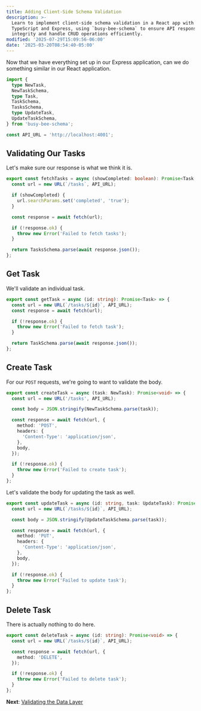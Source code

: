 ```yaml
---
title: Adding Client-Side Schema Validation
description: >-
  Learn to implement client-side schema validation in a React app with
  TypeScript and Express, using `busy-bee-schema` to ensure API response
  integrity and handle CRUD operations efficiently.
modified: '2025-07-29T15:09:56-06:00'
date: '2025-03-20T08:54:40-05:00'
---
```


Now that we have everything set up in our Express application, can we do something similar in our React application.

```ts
import {
  type NewTask,
  NewTaskSchema,
  type Task,
  TaskSchema,
  TasksSchema,
  type UpdateTask,
  UpdateTaskSchema,
} from 'busy-bee-schema';

const API_URL = 'http://localhost:4001';
```

## Validating Our Tasks

Let's make sure our response is what we think it is.

```ts
export const fetchTasks = async (showCompleted: boolean): Promise<Task[]> => {
  const url = new URL(`/tasks`, API_URL);

  if (showCompleted) {
    url.searchParams.set('completed', 'true');
  }

  const response = await fetch(url);

  if (!response.ok) {
    throw new Error('Failed to fetch tasks');
  }

  return TasksSchema.parse(await response.json());
};
```

## Get Task

We'll validate an individual task.

```ts
export const getTask = async (id: string): Promise<Task> => {
  const url = new URL(`/tasks/${id}`, API_URL);
  const response = await fetch(url);

  if (!response.ok) {
    throw new Error('Failed to fetch task');
  }

  return TaskSchema.parse(await response.json());
};
```

## Create Task

For our `POST` requests, we're going to want to validate the body.

```ts
export const createTask = async (task: NewTask): Promise<void> => {
  const url = new URL('/tasks', API_URL);

  const body = JSON.stringify(NewTaskSchema.parse(task));

  const response = await fetch(url, {
    method: 'POST',
    headers: {
      'Content-Type': 'application/json',
    },
    body,
  });

  if (!response.ok) {
    throw new Error('Failed to create task');
  }
};
```

Let's validate the body for updating the task as well.

```ts
export const updateTask = async (id: string, task: UpdateTask): Promise<void> => {
  const url = new URL(`/tasks/${id}`, API_URL);

  const body = JSON.stringify(UpdateTaskSchema.parse(task));

  const response = await fetch(url, {
    method: 'PUT',
    headers: {
      'Content-Type': 'application/json',
    },
    body,
  });

  if (!response.ok) {
    throw new Error('Failed to update task');
  }
};
```

## Delete Task

There is actually nothing to do here.

```ts
export const deleteTask = async (id: string): Promise<void> => {
  const url = new URL(`/tasks/${id}`, API_URL);

  const response = await fetch(url, {
    method: 'DELETE',
  });

  if (!response.ok) {
    throw new Error('Failed to delete task');
  }
};
```

**Next**: [Validating the Data Layer](validating-the-data-layer.md)
